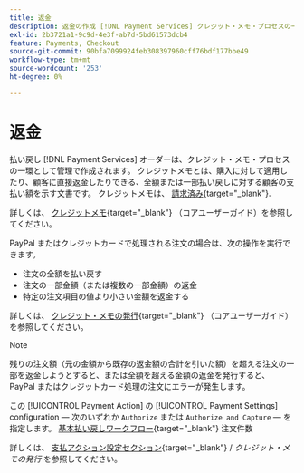 ```yaml
---
title: 返金
description: 返金の作成 [!DNL Payment Services] クレジット・メモ・プロセスの一部として管理者でのオーダー。
exl-id: 2b3721a1-9c9d-4e3f-ab7d-5bd61573dcb4
feature: Payments, Checkout
source-git-commit: 90bfa7099924feb308397960cff76bdf177bbe49
workflow-type: tm+mt
source-wordcount: '253'
ht-degree: 0%

---
```


# 返金

払い戻し [!DNL Payment Services] オーダーは、クレジット・メモ・プロセスの一環として管理で作成されます。 クレジットメモとは、購入に対して適用したり、顧客に直接返金したりできる、全額または一部払い戻しに対する顧客の支払い額を示す文書です。 クレジットメモは、 [請求済み](https://docs.magento.com/user-guide/sales/invoice-create.html){target="_blank"}.

詳しくは、 [クレジットメモ](https://docs.magento.com/user-guide/sales/credit-memos.html){target="_blank"} （コアユーザーガイド）を参照してください。

PayPal またはクレジットカードで処理される注文の場合は、次の操作を実行できます。

* 注文の全額を払い戻す
* 注文の一部金額（または複数の一部金額）の返金
* 特定の注文項目の値より小さい金額を返金する

詳しくは、 [クレジット・メモの発行](https://docs.magento.com/user-guide/sales/credit-memo-create.html){target="_blank"} （コアユーザーガイド）を参照してください。

>[!NOTE]
>
>残りの注文額（元の金額から既存の返金額の合計を引いた額）を超える注文の一部を返金しようとすると、または全額を超える金額の返金を発行すると、PayPal またはクレジットカード処理の注文にエラーが発生します。

この [!UICONTROL Payment Action] の [!UICONTROL Payment Settings] configuration — 次のいずれか `Authorize` または `Authorize and Capture` — を指定します。 [基本払い戻しワークフロー](https://docs.magento.com/user-guide/sales/credit-memos.html#refund-workflow){target="_blank"} 注文件数

詳しくは、 [支払アクション設定セクション](https://docs.magento.com/user-guide/sales/credit-memo-create.html#payment-action-setting){target="_blank"} / _クレジット・メモの発行_ を参照してください。
